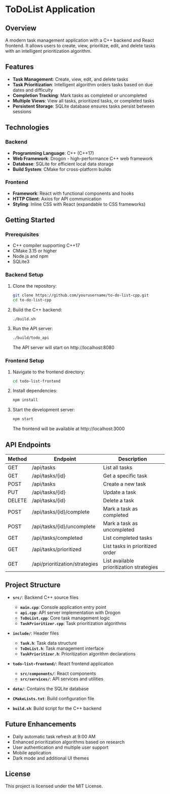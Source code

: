 # ToDoList Application

## Overview
A modern task management application with a C++ backend and React frontend. It allows users to create, view, prioritize, edit, and delete tasks with an intelligent prioritization algorithm.

## Features
- **Task Management**: Create, view, edit, and delete tasks
- **Task Prioritization**: Intelligent algorithm orders tasks based on due dates and difficulty
- **Completion Tracking**: Mark tasks as completed or uncompleted
- **Multiple Views**: View all tasks, prioritized tasks, or completed tasks
- **Persistent Storage**: SQLite database ensures tasks persist between sessions

## Technologies
### Backend
- **Programming Language**: C++ (C++17)
- **Web Framework**: Drogon - high-performance C++ web framework
- **Database**: SQLite for efficient local data storage
- **Build System**: CMake for cross-platform builds

### Frontend
- **Framework**: React with functional components and hooks
- **HTTP Client**: Axios for API communication
- **Styling**: Inline CSS with React (expandable to CSS frameworks)

## Getting Started

### Prerequisites
- C++ compiler supporting C++17
- CMake 3.15 or higher
- Node.js and npm
- SQLite3

### Backend Setup
1. Clone the repository:
   ```bash
   git clone https://github.com/yourusername/to-do-list-cpp.git
   cd to-do-list-cpp
   ```

2. Build the C++ backend:
   ```bash
   ./build.sh
   ```

3. Run the API server:
   ```bash
   ./build/todo_api
   ```
   The API server will start on http://localhost:8080

### Frontend Setup
1. Navigate to the frontend directory:
   ```bash
   cd todo-list-frontend
   ```

2. Install dependencies:
   ```bash
   npm install
   ```

3. Start the development server:
   ```bash
   npm start
   ```
   The frontend will be available at http://localhost:3000

## API Endpoints

| Method | Endpoint | Description |
|--------|----------|-------------|
| GET | /api/tasks | List all tasks |
| GET | /api/tasks/{id} | Get a specific task |
| POST | /api/tasks | Create a new task |
| PUT | /api/tasks/{id} | Update a task |
| DELETE | /api/tasks/{id} | Delete a task |
| POST | /api/tasks/{id}/complete | Mark a task as completed |
| POST | /api/tasks/{id}/uncomplete | Mark a task as uncompleted |
| GET | /api/tasks/completed | List completed tasks |
| GET | /api/tasks/prioritized | List tasks in prioritized order |
| GET | /api/prioritization/strategies | List available prioritization strategies |

## Project Structure
- **`src/`**: Backend C++ source files
  - **`main.cpp`**: Console application entry point
  - **`api.cpp`**: API server implementation with Drogon
  - **`ToDoList.cpp`**: Core task management logic
  - **`TaskPrioritizer.cpp`**: Task prioritization algorithms

- **`include/`**: Header files
  - **`Task.h`**: Task data structure
  - **`ToDoList.h`**: Task management interface
  - **`TaskPrioritizer.h`**: Prioritization algorithm declarations

- **`todo-list-frontend/`**: React frontend application
  - **`src/components/`**: React components
  - **`src/services/`**: API services and utilities

- **`data/`**: Contains the SQLite database
- **`CMakeLists.txt`**: Build configuration file
- **`build.sh`**: Build script for the C++ backend

## Future Enhancements
- Daily automatic task refresh at 9:00 AM
- Enhanced prioritization algorithms based on research
- User authentication and multiple user support
- Mobile application
- Dark mode and additional UI themes

## License
This project is licensed under the MIT License.